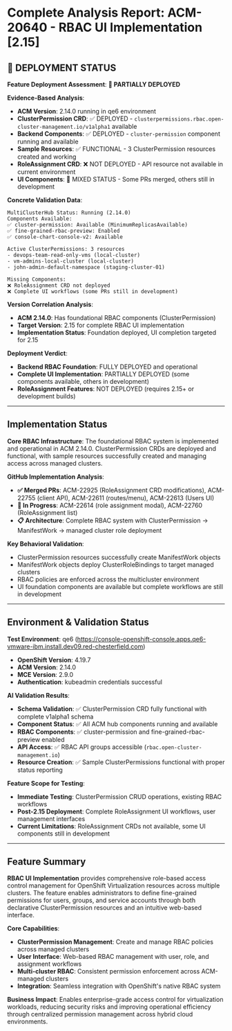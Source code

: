 # Complete Analysis Report: ACM-20640 - RBAC UI Implementation [2.15]

## 🚨 DEPLOYMENT STATUS

**Feature Deployment Assessment**: **🔄 PARTIALLY DEPLOYED**

**Evidence-Based Analysis**:
- **ACM Version**: 2.14.0 running in qe6 environment
- **ClusterPermission CRD**: ✅ DEPLOYED - `clusterpermissions.rbac.open-cluster-management.io/v1alpha1` available
- **Backend Components**: ✅ DEPLOYED - `cluster-permission` component running and available
- **Sample Resources**: ✅ FUNCTIONAL - 3 ClusterPermission resources created and working
- **RoleAssignment CRD**: ❌ NOT DEPLOYED - API resource not available in current environment
- **UI Components**: 🔄 MIXED STATUS - Some PRs merged, others still in development

**Concrete Validation Data**:
```
MultiClusterHub Status: Running (2.14.0)
Components Available:
✅ cluster-permission: Available (MinimumReplicasAvailable)
✅ fine-grained-rbac-preview: Enabled
✅ console-chart-console-v2: Available

Active ClusterPermissions: 3 resources
- devops-team-read-only-vms (local-cluster)
- vm-admins-local-cluster (local-cluster) 
- john-admin-default-namespace (staging-cluster-01)

Missing Components:
❌ RoleAssignment CRD not deployed
❌ Complete UI workflows (some PRs still in development)
```

**Version Correlation Analysis**:
- **ACM 2.14.0**: Has foundational RBAC components (ClusterPermission)
- **Target Version**: 2.15 for complete RBAC UI implementation
- **Implementation Status**: Foundation deployed, UI completion targeted for 2.15

**Deployment Verdict**: 
- **Backend RBAC Foundation**: FULLY DEPLOYED and operational
- **Complete UI Implementation**: PARTIALLY DEPLOYED (some components available, others in development)
- **RoleAssignment Features**: NOT DEPLOYED (requires 2.15+ or development builds)

---

## Implementation Status

**Core RBAC Infrastructure**: The foundational RBAC system is implemented and operational in ACM 2.14.0. ClusterPermission CRDs are deployed and functional, with sample resources successfully created and managing access across managed clusters.

**GitHub Implementation Analysis**:
- **✅ Merged PRs**: ACM-22925 (RoleAssignment CRD modifications), ACM-22755 (client API), ACM-22611 (routes/menu), ACM-22613 (Users UI)
- **🔄 In Progress**: ACM-22614 (role assignment modal), ACM-22760 (RoleAssignment list)
- **📋 Architecture**: Complete RBAC system with ClusterPermission → ManifestWork → managed cluster role deployment

**Key Behavioral Validation**:
- ClusterPermission resources successfully create ManifestWork objects
- ManifestWork objects deploy ClusterRoleBindings to target managed clusters
- RBAC policies are enforced across the multicluster environment
- UI foundation components are available but complete workflows are still in development

---

## Environment & Validation Status

**Test Environment**: qe6 (https://console-openshift-console.apps.qe6-vmware-ibm.install.dev09.red-chesterfield.com)
- **OpenShift Version**: 4.19.7
- **ACM Version**: 2.14.0
- **MCE Version**: 2.9.0
- **Authentication**: kubeadmin credentials successful

**AI Validation Results**:
- **Schema Validation**: ✅ ClusterPermission CRD fully functional with complete v1alpha1 schema
- **Component Status**: ✅ All ACM hub components running and available
- **RBAC Components**: ✅ cluster-permission and fine-grained-rbac-preview enabled
- **API Access**: ✅ RBAC API groups accessible (`rbac.open-cluster-management.io`)
- **Resource Creation**: ✅ Sample ClusterPermissions functional with proper status reporting

**Feature Scope for Testing**:
- **Immediate Testing**: ClusterPermission CRUD operations, existing RBAC workflows
- **Post-2.15 Deployment**: Complete RoleAssignment UI workflows, user management interfaces
- **Current Limitations**: RoleAssignment CRDs not available, some UI components still in development

---

## Feature Summary

**RBAC UI Implementation** provides comprehensive role-based access control management for OpenShift Virtualization resources across multiple clusters. The feature enables administrators to define fine-grained permissions for users, groups, and service accounts through both declarative ClusterPermission resources and an intuitive web-based interface.

**Core Capabilities**:
- **ClusterPermission Management**: Create and manage RBAC policies across managed clusters
- **User Interface**: Web-based RBAC management with user, role, and assignment workflows  
- **Multi-cluster RBAC**: Consistent permission enforcement across ACM-managed clusters
- **Integration**: Seamless integration with OpenShift's native RBAC system

**Business Impact**: Enables enterprise-grade access control for virtualization workloads, reducing security risks and improving operational efficiency through centralized permission management across hybrid cloud environments.